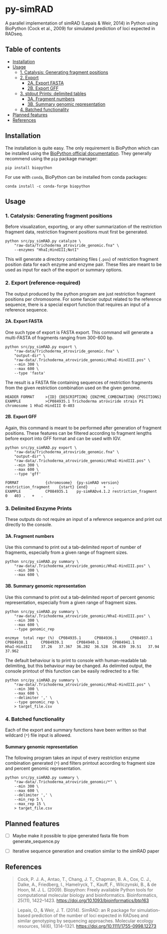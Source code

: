 # py-simRAD
A parallel implementation of simRAD (Lepais & Weir, 2014) in Python using BioPython (Cock et al., 2009) for simulated 
prediction of loci expected in RADseq.

## Table of contents
* [Installation](#installation)
* [Usage](#usage)
  * [1. Catalysis: Generating fragment positions](#1-catalysis-generating-fragment-positions)
  * [2. Export](#2-export-reference-required)
    * [2A. Export FASTA](#2a-export-fasta)
    * [2B. Export GFF](#2b-export-gff)
  * [3. stdout Prints: delimited tables](#3-delimited-enzyme-prints)
    * [3A. Fragment numbers](#3a-fragment-numbers)
    * [3B. Summary genomic representation](#3b-summary-genomic-representation)
  * [4. Batched functionality](#4-batched-functionality)
* [Planned features](#planned-features)
* [References](#references)

## Installation
The installation is quite easy. The only requirement is BioPython which can be installed using the 
[BioPython official documentation](https://biopython.org/wiki/Packages).
They generally recommend using the `pip` package manager:
```
pip install biopython
```

For use with `conda`, BioPython can be installed from conda packages:
```
conda install -c conda-forge biopython
```

## Usage
### 1. Catalysis: Generating fragment positions
Before visualization, exporting, or any other summarization of the restriction fragment data, restriction fragment 
positions must first be generated. 
```
python src/py_simRAD.py catalyze \
    "raw-data/Trichoderma_atroviride_genomic.fna" \
    --enzymes "HhaI;HindIII;NotI"
```

This will generate a directory containing files (`.pos`) of restriction fragment position data for each enzyme and 
enzyme pair. These files are meant to be used as input for each of the export or summary options.

### 2. Export (reference-required)
The output produced by the python program are just restriction fragment positions per chromosome. For some fancier 
output related to the reference sequence, there is a special export function that requires an input of a reference 
sequence.

#### 2A. Export FASTA
One such type of export is FASTA export. This command will generate a multi-FASTA of fragments ranging from 300-600 bp. 
```
python src/py_simRAD.py export \
    "raw-data/Trichoderma_atroviride_genomic.fna" \
    "output-dir" \
    "raw-data/.Trichoderma_atroviride_genomic/HhaI-HindIII.pos" \
    --min 300 \
    --max 600 \
    --type 'fasta'
```

The result is a FASTA file containing sequences of restriction fragments from the given restriction combination used on 
the given genome.
```
HEADER FORMAT     >{ID} {DESCRIPTION} {ENZYME_COMBINATION} {POSITIONS}
EXAMPLE           >CP084935.1 Trichoderma atroviride strain P1 chromosome 1 HhaI-HindIII 0-403
```

#### 2B. Export GFF
Again, this command is meant to be performed after generation of fragment positions. These features can be filtered 
according to fragment lengths before export into GFF format and can be used with IGV.
```
python src/py_simRAD.py export \
    "raw-data/Trichoderma_atroviride_genomic.fna" \
    "output-dir" \
    "raw-data/.Trichoderma_atroviride_genomic/HhaI-HindIII.pos" \
    --min 300 \
    --max 600 \
    --type 'gff'
```

```
FORMAT            {chromosome}	{py-simRAD version}	restriction_fragment	{start} {end}	.	+	.
EXAMPLE           CP084935.1	py-simRADv4.1.2	restriction_fragment	0	403	.	+	.
```

### 3. Delimited Enzyme Prints
These outputs do not require an input of a reference sequence and print out directly to the console.

#### 3A. Fragment numbers
Use this command to print out a tab-delimited report of number of fragments, especially from a given range of fragment 
sizes.
```
python src/py_simRAD.py summary \
    "raw-data/.Trichoderma_atroviride_genomic/HhaI-HindIII.pos" \
    --min 300 \
    --max 600 \
```

#### 3B. Summary genomic representation
Use this command to print out a tab-delimited report of percent genomic representation, especially from a given range of
fragment sizes.
```
python src/py_simRAD.py summary \
    "raw-data/.Trichoderma_atroviride_genomic/HhaI-HindIII.pos" \
    --min 300 \
    --max 600 \
    --type genomic_rep
```

```
enzmye  total repr (%)  CP084935.1      CP084936.1      CP084937.1      CP084938.1      CP084939.1      CP084940.1      CP084941.1
HhaI-HindIII    37.26   37.367  36.282  36.528  36.439  39.51   37.94   37.962
```

The default behaviour is to print to console with human-readable tab delimiting, but this behaviour may be changed. 
As delimited output, the console printout of this function can be easily redirected to a file:
```
python src/py_simRAD.py summary \
    "raw-data/.Trichoderma_atroviride_genomic/HhaI-HindIII.pos" \
    --min 300 \
    --max 600 \
    --delimiter ',' \
    --type genomic_rep \
    > target_file.csv
```

### 4. Batched functionality
Each of the export and summary functions have been written so that wildcard (`*`) file input is allowed.

#### Summary genomic representation
The following program takes an input of every restriction enzyme combination generated (`*`) and filters printout 
according to fragment size and percent genomic representation.
```
python src/py_simRAD.py summary \
    "raw-data/.Trichoderma_atroviride_genomic/*" \
    --min 300 \
    --max 600 \
    --delimiter ',' \
    --min_rep 5 \
    --max_rep 15 \
    > target_file.csv
```

## Planned features
- [ ] Maybe make it possible to pipe generated fasta file from generate_sequence.py
- [ ] Iterative sequence generation and creation similar to the simRAD paper


## References

> Cock, P. J. A., Antao, T., Chang, J. T., Chapman, B. A., Cox, C. J., Dalke, A., Friedberg, I., Hamelryck, T., Kauff, F., Wilczynski, B., & de Hoon, M. J. L. (2009). Biopython: Freely available Python tools for computational molecular biology and bioinformatics. Bioinformatics, 25(11), 1422–1423. https://doi.org/10.1093/bioinformatics/btp163


> Lepais, O., & Weir, J. T. (2014). SimRAD: an R package for simulation-based prediction of the number of loci expected in RADseq and similar genotyping by sequencing approaches. Molecular ecology resources, 14(6), 1314–1321. https://doi.org/10.1111/1755-0998.12273
